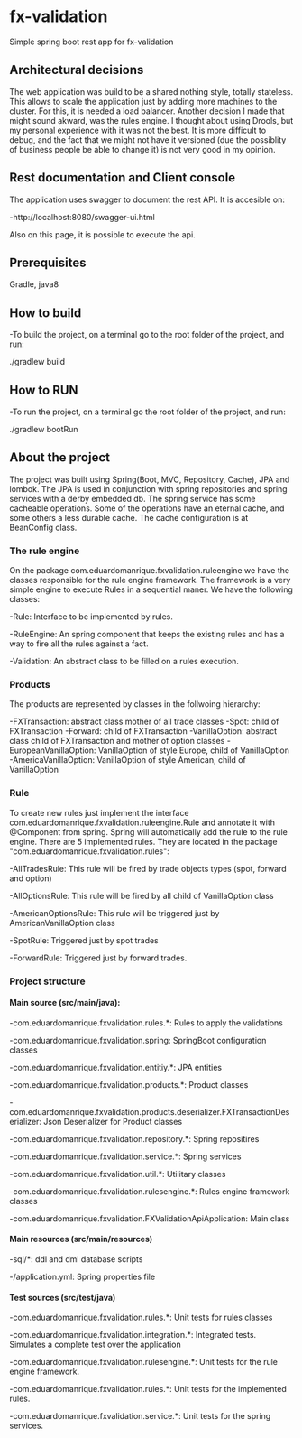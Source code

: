# fx-validation
Simple spring boot rest app for fx-validation

## Architectural decisions
The web application was build to be a shared nothing style, totally stateless. This allows to 
scale the application just by adding more machines to the cluster. For this, it is needed a
load balancer. Another decision I made that might sound akward, was the rules engine. I thought
about using Drools, but my personal experience with it was not the best. It is more difficult
to debug, and the fact that we might not have it versioned (due the possiblity of business people
be able to change it) is not very good in my opinion.

## Rest documentation and Client console
The application uses swagger to document the rest API. It is accesible on:

-http://localhost:8080/swagger-ui.html

Also on this page, it is possible to execute the api.

## Prerequisites
Gradle, java8

## How to build
-To build the project, on a terminal go to the root folder of the project, and run:

./gradlew build

## How to RUN
-To run the project, on a terminal go the root folder of the project, and run: 

./gradlew bootRun
 
## About the project

  The project was built using Spring(Boot, MVC, Repository, Cache), JPA and lombok. The JPA is used in 
conjunction with spring repositories and spring services with a derby embedded db. The spring service 
has some cacheable operations. Some of the operations have an eternal cache, and some others a less 
durable cache. The cache configuration is at BeanConfig class.

### The rule engine
  On the package com.eduardomanrique.fxvalidation.ruleengine we have the classes responsible for the
rule engine framework. The framework is a very simple engine to execute Rules in a sequential maner.
  We have the following classes:
  
  -Rule: Interface to be implemented by rules.
  
  -RuleEngine: An spring component that keeps the existing rules and has a way to fire all the rules against a fact.
  
  -Validation: An abstract class to be filled on a rules execution.
  
### Products
  The products are represented by classes in the follwoing hierarchy:
  
  -FXTransaction: abstract class mother of all trade classes
  -Spot: child of FXTransaction
  -Forward: child of FXTransaction
  -VanillaOption: abstract class child of FXTransaction and mother of option classes
  -EuropeanVanillaOption: VanillaOption of style Europe, child of VanillaOption
  -AmericaVanillaOption: VanillaOption of style American, child of VanillaOption
  
### Rule
  To create new rules just implement the interface com.eduardomanrique.fxvalidation.ruleengine.Rule and 
annotate it with @Component from spring. Spring will automatically add the rule to the rule engine. 
  There are 5 implemented rules. They are located in the package "com.eduardomanrique.fxvalidation.rules":
  
  -AllTradesRule: This rule will be fired by trade objects types (spot, forward and option)
  
  -AllOptionsRule: This rule will be fired by all child of VanillaOption class
  
  -AmericanOptionsRule: This rule will be triggered just by AmericanVanillaOption class
  
  -SpotRule: Triggered just by spot trades
  
  -ForwardRule: Triggered just by forward trades.
  
### Project structure
  
#### Main source (src/main/java):
  
  -com.eduardomanrique.fxvalidation.rules.*: Rules to apply the validations
  
  -com.eduardomanrique.fxvalidation.spring: SpringBoot configuration classes
  
  -com.eduardomanrique.fxvalidation.entitiy.*: JPA entities
  
  -com.eduardomanrique.fxvalidation.products.*: Product classes
  
  -com.eduardomanrique.fxvalidation.products.deserializer.FXTransactionDeserializer: Json Deserializer for Product classes
  
  -com.eduardomanrique.fxvalidation.repository.*: Spring repositires
  
  -com.eduardomanrique.fxvalidation.service.*: Spring services
  
  -com.eduardomanrique.fxvalidation.util.*: Utilitary classes
  
  -com.eduardomanrique.fxvalidation.rulesengine.*: Rules engine framework classes 
  
  -com.eduardomanrique.fxvalidation.FXValidationApiApplication: Main class 
  
#### Main resources (src/main/resources)
  
  -sql/*: ddl and dml database scripts
  
  -/application.yml: Spring properties file
  
#### Test sources (src/test/java)
  
  -com.eduardomanrique.fxvalidation.rules.*: Unit tests for rules classes
  
  -com.eduardomanrique.fxvalidation.integration.*: Integrated tests. Simulates a complete test over the application
  
  -com.eduardomanrique.fxvalidation.rulesengine.*: Unit tests for the rule engine framework.
  
  -com.eduardomanrique.fxvalidation.rules.*: Unit tests for the implemented rules.
  
  -com.eduardomanrique.fxvalidation.service.*: Unit tests for the spring services.
  
